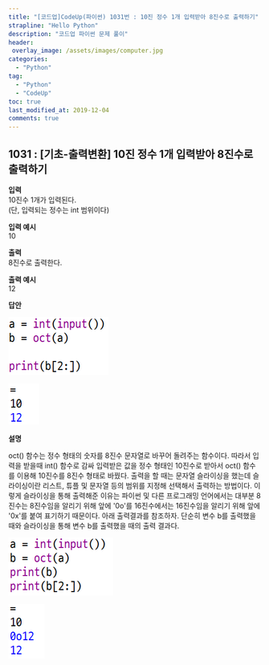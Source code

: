 ```yaml
---
title: "[코드업]CodeUp(파이썬) 1031번 : 10진 정수 1개 입력받아 8진수로 출력하기"
strapline: "Hello Python"
description: "코드업 파이썬 문제 풀이"
header:
 overlay_image: /assets/images/computer.jpg
categories:
  - "Python"
tag:
  - "Python"
  - "CodeUp"
toc: true
last_modified_at: 2019-12-04
comments: true
---
```


## 1031 : [기초-출력변환] 10진 정수 1개 입력받아 8진수로 출력하기


**입력**<br>
10진수 1개가 입력된다.<br>
(단, 입력되는 정수는 int 범위이다)

**입력 예시**<br>
10

**출력**<br>
8진수로 출력한다.

**출력 예시**<br>
12


**답안**<br>

![a1031](/assets/images/1031-1.jpg)<br>

![a1031](/assets/images/1031-2.jpg)


**설명**

oct() 함수는 정수 형태의 숫자를 8진수 문자열로 바꾸어 돌려주는 함수이다. 따라서 입력을 받을때 int() 함수로 감싸 입력받은 값을 정수 형태인 10진수로 받아서 oct() 함수를 이용해 10진수를 8진수 형태로 바꿨다. 출력을 할 때는 문자열 슬라이싱을 했는데 슬라이싱이란 리스트, 튜플 및 문자열 등의 범위를 지정해 선택해서 출력하는 방법이다. 이렇게 슬라이싱을 통해 출력해준 이유는 파이썬 및 다른 프로그래밍 언어에서는 대부분 8진수는 8진수임을 알리기 위해 앞에 '0o'를 16진수에서는 16진수임을 알리기 위해 앞에 '0x'를 붙여 표기하기 때문이다. 아래 출력결과를 참조하자. 단순히 변수 b를 출력했을 때와 슬라이싱을 통해 변수 b를 출력했을 때의 출력 결과다.

![a1031](/assets/images/1031-3.jpg)<br>

![a1031](/assets/images/1031-4.jpg)
 